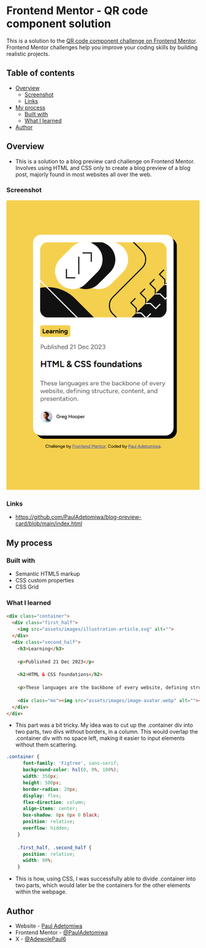 # Frontend Mentor - QR code component solution

This is a solution to the [QR code component challenge on Frontend Mentor](https://www.frontendmentor.io/challenges/qr-code-component-iux_sIO_H). Frontend Mentor challenges help you improve your coding skills by building realistic projects. 

## Table of contents

- [Overview](#overview)
  - [Screenshot](#screenshot)
  - [Links](#links)
- [My process](#my-process)
  - [Built with](#built-with)
  - [What I learned](#what-i-learned)
- [Author](#author)


## Overview
- This is a solution to a blog preview card challenge on Frontend Mentor. Involves using HTML and CSS only to create a blog preview of a blog post, majorly found in most websites all over the web. 
### Screenshot

![](blogcard-solution.png)

### Links

- https://github.com/PaulAdetomiwa/blog-preview-card/blob/main/index.html

## My process

### Built with

- Semantic HTML5 markup
- CSS custom properties
- CSS Grid

### What I learned

```html
<div class="container">
  <div class="first_half">
    <img src="assets/images/illustration-article.svg" alt="">
  </div>
  <div class="second_half">
    <h3>Learning</h3>

    <p>Published 21 Dec 2023</p>

    <h2>HTML & CSS foundations</h2>

    <p>These languages are the backbone of every website, defining structure, content, and presentation.</p>

    <div class="me"><img src="assets/images/image-avatar.webp" alt=""><span>Greg Hooper</span></div>
  </div>
</div>
```
- This part was a bit tricky. My idea was to cut up the .container div into two parts, two divs without borders, in a column. This would overlap the .container div with no space left, making it easier to input elements without them scattering.

```css
.container {
      font-family: 'Figtree', sans-serif;
      background-color: hsl(0, 0%, 100%);
      width: 350px;
      height: 500px;
      border-radius: 20px;
      display: flex;
      flex-direction: column;
      align-items: center;
      box-shadow: 8px 8px 0 black; 
      position: relative;
      overflow: hidden;
    }

    .first_half, .second_half {
      position: relative; 
      width: 90%; 
    }
```
- This is how, using CSS, I was successfully able to divide .container into two parts, which would later be the containers for the other elements within the webpage.

## Author

- Website - [Paul Adetomiwa](https://github.com/PaulAdetomiwa)
- Frontend Mentor - [@PaulAdetomiwa](https://www.frontendmentor.io/profile/PaulAdetomiwa)
- X - [@AdewolePaul6](https://www.x.com/AdewolePaul6)